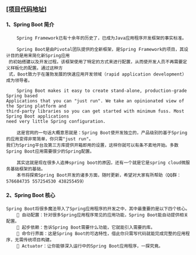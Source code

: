 ### [[项目代码地址]](https://github.com/AndyCZY/czy-study-spring-boot "项目代码地址")
#### 1、Spring Boot 简介

        Spring Framework已有十余年的历史了，已成为Java应用程序开发框架的事实标准。
        
        Spring Boot是由Pivotal团队提供的全新框架，是Spring Framework的项目，其设计目的是用来简化新Spring应用
     的初始搭建以及开发过程。该框架使用了特定的方式来进行配置，从而使开发人员不再需要定义样板化的配置。通过这种方
     式，Boot致力于在蓬勃发展的快速应用开发领域（rapid application development）成为领导者。
    
        Spring Boot makes it easy to create stand-alone, production-grade Spring based 
    Applications that you can "just run". We take an opinionated view of the Spring platform and 
    third-party libraries so you can get started with minimum fuss. Most Spring Boot applications 
    need very little Spring configuration.
    
        这是官网的一句话大概意思就是：Spring Boot使开发独立的，产品级别的基于Spring的应用变得非常简单，你只需"just run"。
    我们为Spring平台及第三方库提供开箱即用的设置，这样你就可以有条不紊地开始。多数Spring Boot应用需要很少的Spring配置。
    
        其实这就是现在很多人追捧spring boot的原因，还有一个就是它是spring cloud微服务基础框架的基础。
        本书将探索Spring Boot开发的诸多方面，随时更新，希望对大家有所帮助（QQ群：576684735 557254530 438255459）
    
    
 
#### 2、Spring Boot 核心    
    Spring Boot将很多魔法带入了Spring应用程序的开发之中，其中最重要的是以下四个核心。
         自动配置：针对很多Spring应用程序常见的应用功能，Spring Boot能自动提供相关配置。
         起步依赖：告诉Spring Boot需要什么功能，它就能引入需要的库。
         命令行界面：这是Spring Boot的可选特性，借此你只需写代码就能完成完整的应用程序，无需传统项目构建。
         Actuator：让你能够深入运行中的Spring Boot应用程序，一探究竟。












